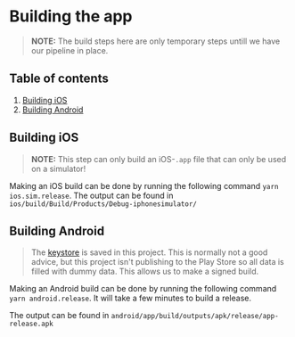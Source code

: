# Building the app

> **NOTE:** The build steps here are only temporary steps untill we have our pipeline in place. 


## Table of contents
1. [Building iOS](#building-ios)
1. [Building Android](#building-android)

## Building iOS
> **NOTE:** This step can only build an iOS-`.app` file that can only be used on a simulator!

Making an iOS build can be done by running the following command `yarn ios.sim.release`. The output can be found in `ios/build/Build/Products/Debug-iphonesimulator/`

## Building Android
> The [keystore](../android/app/debug.keystore) is saved in this project. This is normally not a good advice, but this project isn't publishing to the Play Store so all data is filled with dummy data.
> This allows us to make a signed build.

Making an Android build can be done by running the following command `yarn android.release`. It will take a few minutes to build a release.

The output can be found in `android/app/build/outputs/apk/release/app-release.apk`

